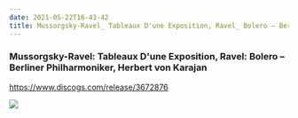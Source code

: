 ```yaml
---
date: 2021-05-22T16-43-42
title: Mussorgsky-Ravel_ Tableaux D'une Exposition, Ravel_ Bolero – Berliner Philharmoniker, Herbert von Karajan
---
```

### Mussorgsky-Ravel: Tableaux D'une Exposition, Ravel: Bolero – Berliner Philharmoniker, Herbert von Karajan
https://www.discogs.com/release/3672876

![](dayone-moment://F47756DF9B614872BBF72A1E1CA9E43F)
